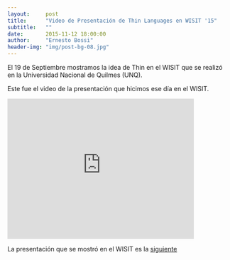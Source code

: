 ```yaml
---
layout:     post
title:      "Video de Presentación de Thin Languages en WISIT '15"
subtitle:   ""
date:       2015-11-12 18:00:00
author:     "Ernesto Bossi"
header-img: "img/post-bg-08.jpg"
---
```


El 19 de Septiembre mostramos la idea de Thin en el WISIT que se realizó en la Universidad Nacional de Quilmes (UNQ). 

Este fue el video de la presentación que hicimos ese día en el WISIT.

<iframe width="420" height="315" src="http://www.youtube.com/embed/cZ2ZGNUqWXg" frameborder="0" allowfullscreen></iframe>

La presentación que se mostró en el WISIT es la [siguiente](https://goo.gl/80l8ex)